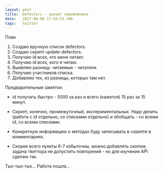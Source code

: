 ```yaml
---
layout: post
title:  Defectors - значит перебежчики
date:   2017-08-08 17:55:53 +06
tags:   twitter
---
```


План

1. Создаю вручную список defectors.
2. Создаю скрипт update-defectors.
3. Получаю id всех, кто меня читает.
4. Получаю id всех, кого я читаю.
5. Выявляю разницу: читаемые - читатели.
6. Получаю участников списка.
7. Добавляю тех, из разницы, которых там нет.

Предварительные заметки:

* id получать быстро - 5000 за раз и всего (кажется) 15 раз за 15 минут. 

* Скрипт, конечно, промежуточный, экспериментальных. Надо делить (работа с id отдельно, со списками отдельно) и обобщать - со всеми id, со всеми списками.

* Конкретную информацию о методах буду записывать в скрипте в комментариях.

* Скорее всего пункты 6-7 избыточны, можно добавлять скопом, задача твиттора не допустить повторений - но для изучения API сделаю так.

Тых-тых-тых... Работа пошла...


